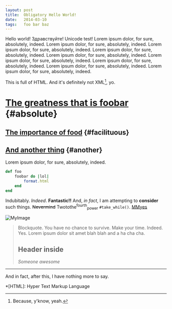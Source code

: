 ```yaml
---
layout: post
title:  Obligatory Hello World!
date:   2014-03-10
tags:   foo bar baz
---
```


Hello world! Здравствуйте! Unicode test!
Lorem ipsum dolor, for sure, absolutely, indeed.
Lorem ipsum dolor, for sure, absolutely, indeed.
Lorem ipsum dolor, for sure, absolutely, indeed.
Lorem ipsum dolor, for sure, absolutely, indeed.
Lorem ipsum dolor, for sure, absolutely, indeed.
Lorem ipsum dolor, for sure, absolutely, indeed.
Lorem ipsum dolor, for sure, absolutely, indeed.
Lorem ipsum dolor, for sure, absolutely, indeed.
Lorem ipsum dolor, for sure, absolutely, indeed.

This is full of HTML. And it's definitely not XML[^1], yo.

# [The greatness that is foobar](#absolute) {#absolute}

## [The importance of food](#facilituous) {#facilituous}

## [And another thing](#another) {#another}

Lorem ipsum dolor, for sure, absolutely, indeed.

~~~ ruby
def foo
    foobar do |lol|
        format.html
    end
end
~~~

Indubitably. *Indeed*. **Fantastic!!** And, _in fact_, I am attempting
to __consider__ such things. <s>Nevermind</s> Twotothe<sup>fourth</sup><sub>power</sub> `#take_while()`.
[MMyes](https://google.com)

![MyImage](http://placehold.it/350x150)

> Blockquote. You have no chance to survive.
> Make your time. Indeed. Yes. Lorem ipsum dolor
> sit amet blah blah and a ha cha cha.
>
> ## Header inside
> <cite>Someone awesome</cite>

---

And in fact, after this, I have nothing more to say.

*[HTML]: Hyper Text Markup Language

[^1]: Because, y'know, yeah.
